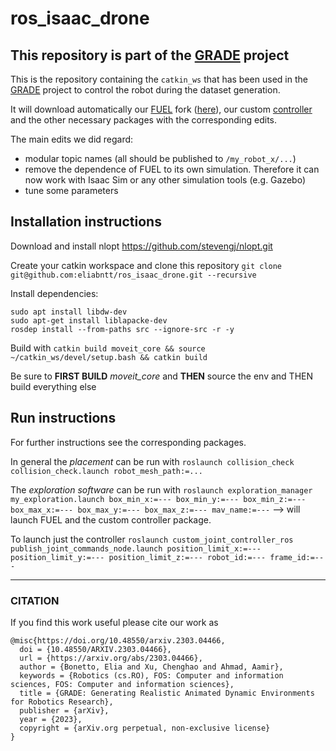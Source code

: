 # ros_isaac_drone

## This repository is part of the [GRADE](https://eliabntt.github.io/GRADE-RR/home) project

This is the repository containing the `catkin_ws` that has been used in the [GRADE]() project to control the robot during the dataset generation.

It will download automatically our [FUEL](https://github.com/HKUST-Aerial-Robotics/FUEL) fork ([here](https://github.com/eliabntt/FUEL/)), our custom [controller](https://github.com/eliabntt/custom_6dof_joint_controller) and the other necessary packages with the corresponding edits.

The main edits we did regard:
- modular topic names (all should be published to `/my_robot_x/...`)
- remove the dependence of FUEL to its own simulation. Therefore it can now work with Isaac Sim or any other simulation tools (e.g. Gazebo)
- tune some parameters

## Installation instructions

Download and install nlopt https://github.com/stevengj/nlopt.git

Create your catkin workspace and clone this repository `git clone git@github.com:eliabntt/ros_isaac_drone.git --recursive` 

Install dependencies:

```
sudo apt install libdw-dev
sudo apt-get install liblapacke-dev
rosdep install --from-paths src --ignore-src -r -y	
```

Build with `catkin build moveit_core && source ~/catkin_ws/devel/setup.bash && catkin build`

Be sure to **FIRST BUILD** *moveit_core* and **THEN** source the env and THEN build everything else

## Run instructions

For further instructions see the corresponding packages. 

In general the _placement_ can be run with `roslaunch collision_check collision_check.launch robot_mesh_path:=...`

The _exploration software_ can be run with `roslaunch exploration_manager my_exploration.launch box_min_x:=--- box_min_y:=--- box_min_z:=--- box_max_x:=--- box_max_y:=--- box_max_z:=--- mav_name:=---` --> will launch FUEL and the custom controller package.

To launch just the controller `roslaunch custom_joint_controller_ros publish_joint_commands_node.launch position_limit_x:=--- position_limit_y:=--- position_limit_z:=--- robot_id:=--- frame_id:=---`

__________
### CITATION
If you find this work useful please cite our work as

```
@misc{https://doi.org/10.48550/arxiv.2303.04466,
  doi = {10.48550/ARXIV.2303.04466},
  url = {https://arxiv.org/abs/2303.04466},
  author = {Bonetto, Elia and Xu, Chenghao and Ahmad, Aamir},
  keywords = {Robotics (cs.RO), FOS: Computer and information sciences, FOS: Computer and information sciences},
  title = {GRADE: Generating Realistic Animated Dynamic Environments for Robotics Research},
  publisher = {arXiv},
  year = {2023},
  copyright = {arXiv.org perpetual, non-exclusive license}
}
```
